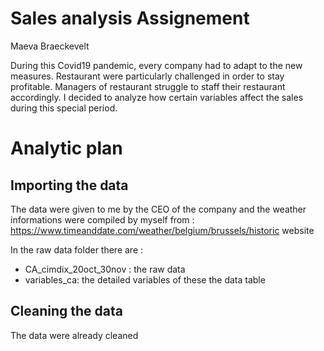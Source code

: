 # Sales analysis Assignement
Maeva Braeckevelt

During this Covid19 pandemic, every company had to adapt to the new measures. Restaurant were particularly challenged in order to stay profitable. Managers of restaurant struggle to staff their restaurant accordingly. I decided to analyze how certain variables affect the sales during this special period.

# Analytic plan #

## Importing the data

The data were given to me by the CEO of the company and the weather informations were compiled by myself from : https://www.timeanddate.com/weather/belgium/brussels/historic website 

In the raw data folder there are :
* CA_cimdix_20oct_30nov : the raw data 
* variables_ca: the detailed variables of these the data table

## Cleaning the data
The data were already cleaned
